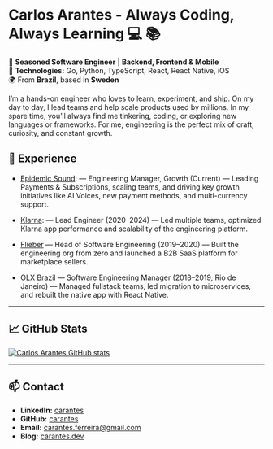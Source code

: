 # Carlos Arantes - Always Coding, Always Learning 💻 📚

🚀 **Seasoned Software Engineer** | **Backend, Frontend & Mobile**  
📌 **Technologies:** Go, Python, TypeScript, React, React Native, iOS  
🌍 From **Brazil**, based in **Sweden**

I’m a hands-on engineer who loves to learn, experiment, and ship. On my day to day, I lead teams and help scale products used by millions. In my spare time, you’ll always find me tinkering, coding, or exploring new languages or frameworks. For me, engineering is the perfect mix of craft, curiosity, and constant growth.

<!-- --- -->

<!-- ## 📂 **Open Source & Contributions** -->

<!-- WIP -->
<!-- ### [Project X](https://github.com/carantes/projectx)
A CLI debugger for PHP that allows developers to debug PHP applications in an interactive manner. -->

<!-- --- -->

## 💼 **Experience**
- [Epidemic Sound](http://epidemicsound.com/): — Engineering Manager, Growth (Current) — Leading Payments & Subscriptions, scaling teams, and driving key growth initiatives like AI Voices, new payment methods, and multi-currency support.

- [Klarna](https://www.klarna.com/se): — Lead Engineer (2020–2024) — Led multiple teams, optimized Klarna app performance and scalability of the engineering platform.

- [Flieber](https://www.flieber.com/) — Head of Software Engineering (2019–2020) — Built the engineering org from zero and launched a B2B SaaS platform for marketplace sellers.

- [OLX Brazil](https://www.olx.com.br/) — Software Engineering Manager (2018–2019, Rio de Janeiro) — Managed fullstack teams, led migration to microservices, and rebuilt the native app with React Native.

---

## 📈 **GitHub Stats**
[![Carlos Arantes GitHub stats](https://github-readme-stats.vercel.app/api?username=carantes&show_icons=true&theme=merko)](https://github.com/carantes)

---

## 📫 **Contact**
- **LinkedIn:** [carantes](https://www.linkedin.com/in/carantes)
- **GitHub:** [carantes](https://github.com/carantes)
- **Email:** carantes.ferreira@gmail.com
- **Blog:** [carantes.dev](https://carantes.hashnode.dev/)